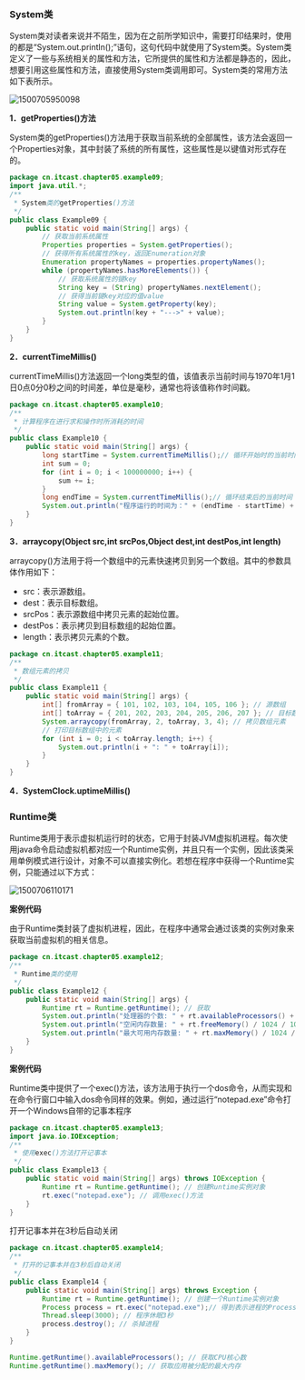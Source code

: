 ### System类

System类对读者来说并不陌生，因为在之前所学知识中，需要打印结果时，使用的都是“System.out.println();”语句，这句代码中就使用了System类。System类定义了一些与系统相关的属性和方法，它所提供的属性和方法都是静态的，因此，想要引用这些属性和方法，直接使用System类调用即可。System类的常用方法如下表所示。

![1500705950098](https://image.xiaoxiaofeng.site/blog/2023/05/18/xxf-20230518174955.png?xxfjava)

**1．getProperties()方法**

System类的getProperties()方法用于获取当前系统的全部属性，该方法会返回一个Properties对象，其中封装了系统的所有属性，这些属性是以键值对形式存在的。

```java
package cn.itcast.chapter05.example09;
import java.util.*;
/**
 * System类的getProperties()方法
 */
public class Example09 {
	public static void main(String[] args) {
		// 获取当前系统属性
		Properties properties = System.getProperties();
		// 获得所有系统属性的key，返回Enumeration对象
		Enumeration propertyNames = properties.propertyNames();
		while (propertyNames.hasMoreElements()) {
			// 获取系统属性的键key
			String key = (String) propertyNames.nextElement();
			// 获得当前键key对应的值value
			String value = System.getProperty(key);
			System.out.println(key + "--->" + value);
		}
	}
}

```

**2．currentTimeMillis()**

currentTimeMillis()方法返回一个long类型的值，该值表示当前时间与1970年1月1日0点0分0秒之间的时间差，单位是毫秒，通常也将该值称作时间戳。

```java
package cn.itcast.chapter05.example10;
/**
 * 计算程序在进行求和操作时所消耗的时间
 */
public class Example10 {
	public static void main(String[] args) {
		long startTime = System.currentTimeMillis();// 循环开始时的当前时间
		int sum = 0;
		for (int i = 0; i < 100000000; i++) {
			sum += i;
		}
		long endTime = System.currentTimeMillis();// 循环结束后的当前时间
		System.out.println("程序运行的时间为：" + (endTime - startTime) + "毫秒");
	}
}
```

**3．arraycopy(Object src,int srcPos,Object dest,int destPos,int length)**

arraycopy()方法用于将一个数组中的元素快速拷贝到另一个数组。其中的参数具体作用如下：

- src：表示源数组。
- dest：表示目标数组。
- srcPos：表示源数组中拷贝元素的起始位置。
- destPos：表示拷贝到目标数组的起始位置。
- length：表示拷贝元素的个数。

```java
package cn.itcast.chapter05.example11;
/**
 * 数组元素的拷贝
 */
public class Example11 {
	public static void main(String[] args) {
		int[] fromArray = { 101, 102, 103, 104, 105, 106 }; // 源数组
		int[] toArray = { 201, 202, 203, 204, 205, 206, 207 }; // 目标数组
		System.arraycopy(fromArray, 2, toArray, 3, 4); // 拷贝数组元素
		// 打印目标数组中的元素
		for (int i = 0; i < toArray.length; i++) {
			System.out.println(i + ": " + toArray[i]);
		}
	}
}
```

**4．SystemClock.uptimeMillis()**

### Runtime类

Runtime类用于表示虚拟机运行时的状态，它用于封装JVM虚拟机进程。每次使用java命令启动虚拟机都对应一个Runtime实例，并且只有一个实例，因此该类采用单例模式进行设计，对象不可以直接实例化。若想在程序中获得一个Runtime实例，只能通过以下方式：

![1500706110171](https://image.xiaoxiaofeng.site/blog/2023/05/18/xxf-20230518175006.png?xxfjava)

**案例代码**

由于Runtime类封装了虚拟机进程，因此，在程序中通常会通过该类的实例对象来获取当前虚拟机的相关信息。

```java
package cn.itcast.chapter05.example12;
/**
 * Runtime类的使用
 */
public class Example12 {
	public static void main(String[] args) {
		Runtime rt = Runtime.getRuntime(); // 获取
		System.out.println("处理器的个数: " + rt.availableProcessors() + "个");
		System.out.println("空闲内存数量: " + rt.freeMemory() / 1024 / 1024 + "M");
		System.out.println("最大可用内存数量: " + rt.maxMemory() / 1024 / 1024 + "M");
	}
}
```

**案例代码**

Runtime类中提供了一个exec()方法，该方法用于执行一个dos命令，从而实现和在命令行窗口中输入dos命令同样的效果。例如，通过运行“notepad.exe”命令打开一个Windows自带的记事本程序

```java
package cn.itcast.chapter05.example13;
import java.io.IOException;
/**
 * 使用exec()方法打开记事本
 */
public class Example13 {
	public static void main(String[] args) throws IOException {
		Runtime rt = Runtime.getRuntime(); // 创建Runtime实例对象
		rt.exec("notepad.exe"); // 调用exec()方法
	}
}
```

打开记事本并在3秒后自动关闭

```java
package cn.itcast.chapter05.example14;
/**
 * 打开的记事本并在3秒后自动关闭
 */
public class Example14 {
	public static void main(String[] args) throws Exception {
		Runtime rt = Runtime.getRuntime(); // 创建一个Runtime实例对象
		Process process = rt.exec("notepad.exe");// 得到表示进程的Process对象
		Thread.sleep(3000); // 程序休眠3秒
		process.destroy(); // 杀掉进程
	}
}
```

```java
Runtime.getRuntime().availableProcessors(); // 获取CPU核心数
Runtime.getRuntime().maxMemory(); // 获取应用被分配的最大内存
```